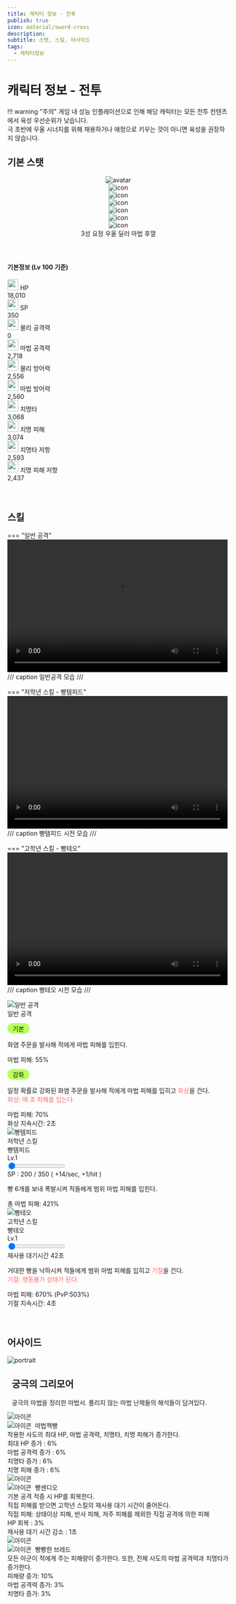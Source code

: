 ```yaml
---
title: 캐릭터 정보 - 전투
publish: true
icon: material/sword-cross
description:
subtitle: 스탯, 스킬, 어사이드
tags:
  - 캐릭터정보
---
```


# 캐릭터 정보 - 전투
!!! warning "주의"
    게임 내 성능 인플레이션으로 인해 해당 캐릭터는 모든 전투 컨텐츠에서 육성 우선순위가 낮습니다.<br>
    극 초반에 우울 시너지를 위해 채용하거나 애정으로 키우는 것이 아니면 육성을 권장하지 않습니다.

## 기본 스탯
<div class="stat-card">
  <header class="stat-header">
    <div class="stat-avatar-wrap">
  <img class="stat-avatar" src="https://vitamink1.github.io/ashur-note/assets/Ashur_profile.png" alt="avatar">
    </div>
    <div class="stat-meta">
      <div class="stat-icons">
  <div class="icon-pill"><img src="https://vitamink1.github.io/ashur-note/assets/CharacterInfo/3star.png" alt="icon"></div>
  <div class="icon-pill"><img src="https://vitamink1.github.io/ashur-note/assets/CharacterInfo/position/Common_UnitRace_Fairy.png" alt="icon"></div>
  <div class="icon-pill"><img src="https://vitamink1.github.io/ashur-note/assets/CharacterInfo/position/PickUpPersonality_Gloomy.png" alt="icon"></div>
  <div class="icon-pill"><img src="https://vitamink1.github.io/ashur-note/assets/CharacterInfo/position/Common_UnitClass_0001.png" alt="icon"></div>
  <div class="icon-pill"><img src="https://vitamink1.github.io/ashur-note/assets/CharacterInfo/position/Common_UnitAttackMagic.png" alt="icon"></div>
  <div class="icon-pill"><img src="https://vitamink1.github.io/ashur-note/assets/CharacterInfo/position/Common_PositionBack.png" alt="icon"></div>
      </div>
      <div class="stat-pills">
        <span class="pill">3성</span>
        <span class="pill">요정</span>
        <span class="pill">우울</span>
        <span class="pill">딜러</span>
        <span class="pill">마법</span>
        <span class="pill">후열</span>
      </div>
    </div>
  </header>
  <section class="stat-body">
    <h4 class="stat-section-title"> 기본정보 (Lv 100 기준)</h4>
    <div class="stat-table">
  <div class="stat-row"><div class="stat-key"><img src="https://vitamink1.github.io/ashur-note/assets/CharacterInfo/stats/Icon_Hp.png" width="25"> HP</div><div class="stat-value">18,010</div></div>
  <div class="stat-row"><div class="stat-key"><img src="https://vitamink1.github.io/ashur-note/assets/CharacterInfo/stats/Icon_Sp.png" width="25"> SP</div><div class="stat-value">350</div></div>
  <div class="stat-row"><div class="stat-key"><img src="https://vitamink1.github.io/ashur-note/assets/CharacterInfo/stats/Icon_AttackPhysic.png" width="25"> 물리 공격력</div><div class="stat-value">0</div></div>
  <div class="stat-row"><div class="stat-key"><img src="https://vitamink1.github.io/ashur-note/assets/CharacterInfo/stats/Icon_AttackMagic.png" width="25"> 마법 공격력</div><div class="stat-value">2,718</div></div>
  <div class="stat-row"><div class="stat-key"><img src="https://vitamink1.github.io/ashur-note/assets/CharacterInfo/stats/Icon_DefensePhysic.png" width="25"> 물리 방어력</div><div class="stat-value">2,556</div></div>
  <div class="stat-row"><div class="stat-key"><img src="https://vitamink1.github.io/ashur-note/assets/CharacterInfo/stats/Icon_DefenseMagic.png" width="25"> 마법 방어력</div><div class="stat-value">2,560</div></div>
  <div class="stat-row"><div class="stat-key"><img src="https://vitamink1.github.io/ashur-note/assets/CharacterInfo/stats/Icon_CriticalRate.png" width="25"> 치명타</div><div class="stat-value">3,068</div></div>
  <div class="stat-row"><div class="stat-key"><img src="https://vitamink1.github.io/ashur-note/assets/CharacterInfo/stats/Icon_CriticalMult.png" width="25"> 치명 피해</div><div class="stat-value">3,074</div></div>
  <div class="stat-row"><div class="stat-key"><img src="https://vitamink1.github.io/ashur-note/assets/CharacterInfo/stats/Icon_CriticalResist.png" width="25"> 치명타 저항</div><div class="stat-value">2,593</div></div>
  <div class="stat-row"><div class="stat-key"><img src="https://vitamink1.github.io/ashur-note/assets/CharacterInfo/stats/Icon_CriticalMultResist.png" width="25"> 치명 피해 저항</div><div class="stat-value">2,437</div></div>
    </div>
  </section>
</div>
<br>
<br>

## 스킬

=== "일반 공격"
    <video controls preload="metadata" width="500" height="300">
      <source src="https://vitamink1.github.io/ashur-note/assets/CharacterInfo/skill/AshurAttack.mp4" type="video/mp4">
    </video>
    /// caption
    일반공격 모습
    ///

=== "저학년 스킬 - 빵템피드"
    <video controls preload="metadata" width="500" height="300">
      <source src="https://vitamink1.github.io/ashur-note/assets/CharacterInfo/skill/AshurSkill1.mp4" type="video/mp4">
    </video>
    /// caption
    빵템피드 시전 모습
    ///

=== "고학년 스킬 - 빵테오"
    <video controls preload="metadata" width="500" height="300">
      <source src="https://vitamink1.github.io/ashur-note/assets/CharacterInfo/skill/AshurSkill2.mp4" type="video/mp4">
    </video>
    /// caption
    빵테오 시전 모습
    ///

<div class="lore-grid">
  <!-- Column 3 -->
  <article class="lore-card">
    <div class="lore-header">
  <img src="https://vitamink1.github.io/ashur-note/assets/CharacterInfo/skill/Magic_NormalAttack.png" alt="일반 공격" class="lore-avatar">
      <div>
        <div class="lore-title" style="margin-top:0">일반 공격</div>
      </div>
    </div>
    <div style="margin-top:12px;margin-bottom:6px">
      <div style="display:inline-block;background:#b8ff5d;color:#052006;padding:2px 12px;border-radius:18px">기본</div>
    </div>
    <p class="lore-desc">화염 주문을 발사해 적에게 마법 피해를 입힌다.</p>
    <div class="lore-stat-row">마법 피해: <span class="lore-number-highlight">55</span>%</div>
    <div style="margin-top:12px;margin-bottom:6px">
      <div style="display:inline-block;background:#b8ff5d;color:#052006;padding:2px 12px;border-radius:18px">강화</div>
    </div>
      <p class="lore-desc">일정 확률로 강화된 화염 주문을 발사해 적에게 마법 피해를 입히고 <span style="color:#ff6b6b;">화상</span>을 건다.<br><span style="color:#ff6b6b">화상: 매 초 피해를 입는다.</span></p>
      <div class="lore-stat-row">마법 피해: <span class="lore-number-highlight">70</span>%<br>화상 지속시간: <span class="lore-number-highlight">2</span>초</div>
    </div>
  </article>
  <!-- Column 1 -->
  <article class="lore-card">
    <div class="lore-header">
  <img src="https://vitamink1.github.io/ashur-note/assets/CharacterInfo/skill/Icon_AdmissionSkill_Ashur.png" alt="빵템피드" class="lore-avatar">
      <div>
        <div class="lore-subtitle">저학년 스킬</div>
        <div class="lore-title">빵템피드</div>
      </div>
    </div>
    <div class="lore-slider-wrapper">
      <div id="left-level" class="lore-level-box lore-lvl">Lv.1</div>
  <input id="left-slider" type="range" min="1" max="13" value="1" data-level-values='[421,443,471,504,544,589,634,684,746,807,844,881,918]'>
    </div>
    <div class="lore-stat-row">SP :<span class="lore-number-highlight">  200</span></span> / <span class="lore-number-highlight">  350</span> (<span class="lore-number-highlight"> +14/sec, +1/hit </span>)</div>
    <p class="lore-desc">빵 6개를 보내 폭발시켜 적들에게 범위 마법 피해를 입힌다.</p>
  <div class="lore-stat-row">총 마법 피해: <span id="left-damage" class="lore-number-highlight">421</span>%</div>
  </article>

  <!-- Column 2 -->
  <article class="lore-card">
    <div class="lore-header">
  <img src="https://vitamink1.github.io/ashur-note/assets/CharacterInfo/skill/Icon_GraduateSkill_Ashur.png" 
      alt="빵테오" class="lore-avatar">
      <div>
        <div class="lore-subtitle">고학년 스킬</div>
        <div class="lore-title">빵테오</div>
      </div>
    </div>
    <div class="lore-slider-wrapper">
      <div id="mid-level" class="lore-level-box lore-lvl">Lv.1</div>
      <input id="mid-slider" type="range" min="1" max="13" value="1"
        data-level-values='[670,710,760,810,870,940,1020,1100,1190,1290,1340,1390,1440]'
        data-level-cooldowns='[503,533,570,608,653,705,765,825,893,968,1005,1043,1080]'>
    </div>
    <div class="lore-stat-row">재사용 대기시간 <span class="lore-number-highlight">42초</span></div>
    <p class="lore-desc">거대한 빵을 낙하시켜 적들에게 범위 마법 피해를 입히고 <span style="color:#ff6b6b">기절</span>을 건다.<br><span style="color:#ff6b6b">기절: 행동불가 상태가 된다.</span></p>
  <div class="lore-stat-row">마법 피해: <span class="lore-number-highlight" id="mid-damage">670</span>% (PvP:<span class="lore-number-highlight" id="mid-cooldown-sec">503</span>%)<br>기절 지속시간: <span class="lore-number-highlight">4</span>초</div>
  </article>
</div>
<br>
<br>

## 어사이드
<div class="battle-panel">
  <div class="battle-header">
  <img class="battle-header-img" style="margin-left: auto; margin-right: auto; display: block;" src="https://vitamink1.github.io/ashur-note/assets/CharacterInfo/AsideIcon_Ashur.png" alt="portrait"/>
    <div style="margin-left: 10px; width: 100%">
      <h2 class="battle-title">궁극의 그리모어</h2>
      <p style="margin:0 0 10px 0;">궁극의 마법을 정리한 마법서. 풀리지 않는 마법 난제들의 해석들이 담겨있다.</p>
    </div>
  </div>

  <div class="skill-list" style="margin-top:12px;">
    <div class="skill-card">
      <img class="icon" src="https://vitamink1.github.io/ashur-note/assets/CharacterInfo/skill/Aside_Skill_Ashur_1.png" alt="아이콘"/>
      <div class="meta">
        <div style="display:flex;align-items:center;gap:8px;">
          <img class="badge-stars" src="https://vitamink1.github.io/ashur-note/assets/CharacterInfo/1star.png" alt="아이콘"/>
          <div class="skill-name">마법책빵</div>
        </div>
        <div class="skill-desc">
        착용한 사도의 최대 HP, 마법 공격력, 치명타, 치명 피해가 증가한다.
        </div>
        <div class="skill-stats">
        최대 HP 증가 : <span class="skill-percent">6</span>%<br/>
        마법 공격력 증가 : <span class="skill-percent">6</span>%<br/>
        치명타 증가 : <span class="skill-percent">6</span>%<br/>
        치명 피해 증가 : <span class="skill-percent">6</span>%</div>
      </div>
    </div>
    <div class="skill-card">
      <img class="icon" src="https://vitamink1.github.io/ashur-note/assets/CharacterInfo/skill/Aside_Skill_Ashur_2.png" alt="아이콘"/>
      <div class="meta">
        <div style="display:flex;align-items:center;gap:8px;">
          <img class="badge-stars" src="https://vitamink1.github.io/ashur-note/assets/CharacterInfo/2star.png" alt="아이콘"/>
          <div class="skill-name">빵센디오</div>
        </div>
        <div class="skill-desc">
        기본 공격 적중 시 HP를 회복한다.<br/>
        <span class="red-text">직접 피해</span>를 받으면 고학년 스킬의 재사용 대기 시간이 줄어든다.<br/>
        <span class="red-text">직접 피해: 상태이상 피해, 반사 피해, 저주 피해를 제외한 직접 공격에 의한 피해</span><br/>
        </div>
        <div class="skill-stats">
        HP 회복 : <span class="skill-percent">3</span>%<br/>
        재사용 대기 시간 감소 : <span class="skill-percent">1</span>초
        </div>
      </div>
    </div>
    <div class="skill-card">
      <img class="icon" src="https://vitamink1.github.io/ashur-note/assets/CharacterInfo/skill/Aside_Skill_Ashur_3.png" alt="아이콘"/>
      <div class="meta">
        <div style="display:flex;align-items:center;gap:8px;">
          <img class="badge-stars" src="https://vitamink1.github.io/ashur-note/assets/CharacterInfo/3star.png" alt="아이콘"/>
          <div class="skill-name">빵빵한 브레드</div>
        </div>
        <div class="skill-desc">
        모든 아군이 적에게 주는 피해량이 증가한다. 또한, 전체 사도의 마법 공격력과 치명타가 증가한다.</div>
        <div class="skill-stats">
        피해량 증가: <span class="skill-percent">10</span>%<br/>
        마법 공격력 증가: <span class="skill-percent">3</span>%<br/>
        치명타 증가: <span class="skill-percent">3</span>%</div>
        </div>
      </div>
    </div>
  </div>
</div>
<br>
<br>
